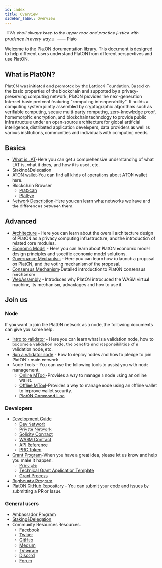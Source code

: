 ```yaml
---
id: index
title: Overview
sidebar_label: Overview
---
```

『*We shall always keep to the upper road and practice justice with prudence in every way.*』 —— Plato

Welcome to the PlatON documentation library. This document is designed to help different users understand PlatON from different perspectives and use PlatON.

## What is PlatON?
PlatON was initiated and promoted by the LatticeX Foundation. Based on the basic properties of the blockchain and supported by a privacy-preserving computing network, PlatON provides the next-generation Internet basic protocol featuring "computing interoperability". It builds a computing system jointly assembled by cryptographic algorithms such as verifiable computing, secure multi-party computing, zero-knowledge proof, homomorphic encryption, and blockchain technology to provide public infrastructure under an open-source architecture for global artificial intelligence, distributed application developers, data providers as well as various institutions, communities and individuals with computing needs.

## Basics

- [What is LAT](/docs/en/lat_introduced)-Here you can get a comprehensive understanding of what LAT is, what it does, and how it is used, etc.
- [Staking&Delegation](/docs/en/staking_and_delegation)
- [ATON wallet](/docs/en/ATON-user-manual)-You can find all kinds of operations about ATON wallet here.
- Blockchain Browser
  - [PlatScan](https://scan.platon.network/)
  - [PlatEye](/docs/en/PlatEye)
- [Network Description](/docs/en/Network_Description)-Here you can learn what networks we have and the differences between them.

## Advanced 

- [Architecture](/docs/en/PlatON_Overall_Solution) - Here you can learn about the overall architecture design of PlatON as a privacy computing infrastructure, and the introduction of related core modules.
- [Economic Model](/docs/en/Economic_Model) - Here you can learn about PlatON economic model design principles and specific economic model solutions.
- [Governance Mechanism](/docs/en/PlatON_Governance_Solution) - Here you can learn how to launch a proposal on PlatON, and the voting mechanism of the proposal.
- [Consensus Mechanism](/docs/en/PlatON_Solution)-Detailed introduction to PlatON consensus mechanism
- [WebAssembly](/docs/en/Wasm_Operation_Principle) - Introduces why PlatON introduced the WASM virtual machine, its mechanism, advantages and how to use it.

## Join us

### Node

If you want to join the PlatON network as a node, the following documents can give you some help.

 - [Intro to validator](/docs/en/PlatON_Validation_Introduce) - Here you can learn what is a validation node, how to become a validation node, the benefits and responsibilities of a validation node, etc.
 - [Run a validator node](/docs/en/Become_PlatON_Main_Verification) - How to deploy nodes and how to pledge to join PlatON's main network.
 - Node Tools - You can use the following tools to assist you with node management.
   - [Online MTool](/docs/en/OnLine_MTool_Manual)-Provides a way to manage a node using an online wallet.
   - [Offline MTool](/docs/en/OffLine_MTool_Manual)-Provides a way to manage node using an offline wallet to improve wallet security.
   - [PlatON Command Line](/docs/en/Command_Line_Tools)

### Developers

- [Development Guide](/docs/en/PlatON_Overview_DevGuide)
  - [Dev Network](/docs/en/Become_PlatON_Dev_Verification)
  - [Private Network](/docs/en/Build_Private_Chain)
  - [Solidity Contract](/docs/en/Solidity_Dev_Manual)
  - [WASM Contract](/docs/en/Wasm_Operation_Principle)
  - [API Reference](/docs/en/Python_SDK)
  - [PRC Token](/docs/en/PRC_Token)
- [Grant Program](https://forum.latticex.foundation/t/topic/1092)-When you have a great idea, please let us know and help you make it happen.
  - [Principle](https://forum.latticex.foundation/t/topic/4128)
  - [Technical Grant Application Template](https://forum.latticex.foundation/t/topic/4126)
  - [Grant Process](https://forum.latticex.foundation/t/topic/4129)
- [Bugbounty Program](https://slowmist.io/platon/index.html?utm_source=index&utm_medium=cpc&utm_campaign=platon)
- [PlatON GitHub Repository](https://github.com/PlatONnetwork) - You can submit your code and issues by submitting a PR or Issue.

### General users

- [Ambassador Program](https://forum.latticex.foundation/t/topic/4246)
- [Staking&Delegation](/docs/en/staking_and_delegation)
- Community Resources Resources.
  - [Facebook](https://www.facebook.com/PlatONNetwork/)
  - [Twitter](https://twitter.com/PlatON_Network)
  - [GitHub](https://github.com/PlatONnetwork)
  - [Medium](https://medium.com/platon-network)
  - [Telegram](https://t.me/PlatONNetworkCN)
  - [Discord](https://discord.com/invite/jAjFzJ3Cff)
  - [Forum](https://forum.latticex.foundation/)
